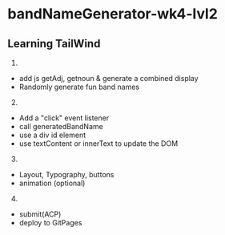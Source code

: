 # bandNameGenerator-wk4-lvl2
## Learning TailWind
1.
- add js getAdj, getnoun & generate a combined display
- Randomly generate fun band names 
2.
- Add a "click" event listener
- call generatedBandName
- use a div id  element
- use textContent or innerText to update the DOM
3.
- Layout, Typography, buttons
- animation (optional)
4.
- submit(ACP)
- deploy to GitPages